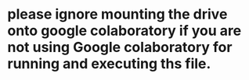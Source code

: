 # please ignore mounting the drive onto google colaboratory if you are not using Google colaboratory for running and executing ths file.
